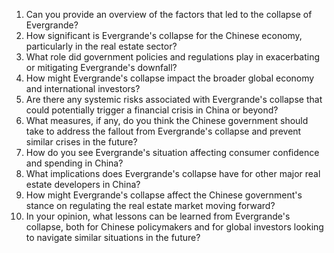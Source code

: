 1. Can you provide an overview of the factors that led to the collapse of Evergrande?
2. How significant is Evergrande's collapse for the Chinese economy, particularly in the real estate sector?
3. What role did government policies and regulations play in exacerbating or mitigating Evergrande's downfall?
4. How might Evergrande's collapse impact the broader global economy and international investors?
5. Are there any systemic risks associated with Evergrande's collapse that could potentially trigger a financial crisis in China or beyond?
6. What measures, if any, do you think the Chinese government should take to address the fallout from Evergrande's collapse and prevent similar crises in the future?
7. How do you see Evergrande's situation affecting consumer confidence and spending in China?
8. What implications does Evergrande's collapse have for other major real estate developers in China?
9. How might Evergrande's collapse affect the Chinese government's stance on regulating the real estate market moving forward?
10. In your opinion, what lessons can be learned from Evergrande's collapse, both for Chinese policymakers and for global investors looking to navigate similar situations in the future?